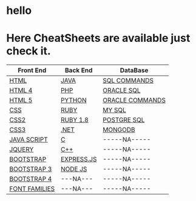# hello

# Here CheatSheets are available just check it.


| Front End                               | Back End                               | DataBase                                    |
| --------------------------------------- | -------------------------------------- | ------------------------------------------- |
| [HTML](https://htmlcheatsheet.com)      | [JAVA](https://lnkd.in/dpA4fMru)       | [SQL COMMANDS](https://lnkd.in/dQjpteVF)    |
| [HTML 4](https://lnkd.in/d_44TCbX)      | [PHP](https://lnkd.in/dsg7Zb9N)        | [ORACLE SQL](https://lnkd.in/d9sRdUE9)      |
| [HTML 5](https://lnkd.in/dg2uMc44)      | [PYTHON](https://lnkd.in/dYyi3-HF)     | [ORACLE COMMANDS](https://lnkd.in/dBVnHidv) |
| [CSS](https://lnkd.in/d8nvha7J)         | [RUBY](https://lnkd.in/d-XYipCa)       | [MY SQL](https://lnkd.in/ds-TP7YX)          |
| [CSS2](https://lnkd.in/dT7pSZYX)        | [RUBY 1.8](https://lnkd.in/dc2mnRuB)   | [POSTGRE SQL](https://lnkd.in/dCtZrmB5)     |
| [CSS3](https://lnkd.in/dkhdVi9U)        | [.NET](https://lnkd.in/dhpu7_-H)       | [MONGODB](https://lnkd.in/d6He6gZW)         |
| [JAVA SCRIPT](https://lnkd.in/dGgHwc-D) | [C](https://lnkd.in/db_ybPfz)          | -----NA-----                                |
| [JQUERY](https://lnkd.in/dnzkkqKS)      | [C++](https://lnkd.in/dbYgG9nw)        | -----NA-----                                |
| [BOOTSTRAP](https://lnkd.in/dvJnTwJE)   | [EXPRESS.JS](https://lnkd.in/dH3YjjKs) | -----NA-----                                |
| [BOOTSTRAP 3](https://lnkd.in/d4jSpNeQ) | [NODE JS](https://lnkd.in/dUpDAAnQ)    | -----NA-----                                |
| [BOOTSTRAP 4](https://lnkd.in/dkpV9MDk) | ---NA---                               | -----NA-----                                |
| [FONT FAMILIES](http://fontfamily.io)   | ---NA---                               | -----NA-----                                |
